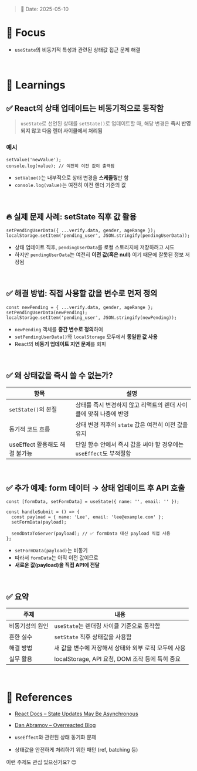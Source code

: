> 📅 Date: 2025-05-10

# 📌 Focus

* `useState`의 비동기적 특성과 관련된 상태값 접근 문제 해결

<br />

# 📝 Learnings

## ✅ React의 상태 업데이트는 비동기적으로 동작함

> `useState`로 선언된 상태를 `setState()`로 업데이트할 때,
> 해당 변경은 **즉시 반영되지 않고 다음 렌더 사이클에서 처리됨**

### 예시

```tsx
setValue('newValue');
console.log(value); // 여전히 이전 값이 출력됨
```

* `setValue()`는 내부적으로 상태 변경을 **스케줄링**만 함
* `console.log(value)`는 여전히 이전 렌더 기준의 값

<br />

## 🔥 실제 문제 사례: setState 직후 값 활용

```tsx
setPendingUserData({ ...verify.data, gender, ageRange });
localStorage.setItem('pending_user', JSON.stringify(pendingUserData));
```

* 상태 업데이트 직후, `pendingUserData`를 로컬 스토리지에 저장하려고 시도
* 하지만 `pendingUserData`는 여전히 **이전 값(혹은 null)** 이기 때문에 잘못된 정보 저장됨

<br />

## ✅ 해결 방법: 직접 사용할 값을 변수로 먼저 정의

```tsx
const newPending = { ...verify.data, gender, ageRange };
setPendingUserData(newPending);
localStorage.setItem('pending_user', JSON.stringify(newPending));
```

* `newPending` 객체를 **중간 변수로 정의**하여
* `setPendingUserData()`와 `localStorage` 모두에서 **동일한 값 사용**
* React의 **비동기 업데이트 지연 문제**를 회피

<br />

## ✅ 왜 상태값을 즉시 쓸 수 없는가?

| 항목                    | 설명                                          |
| --------------------- | ------------------------------------------- |
| `setState()`의 본질      | 상태를 즉시 변경하지 않고 리액트의 렌더 사이클에 맞춰 나중에 반영       |
| 동기적 코드 흐름             | 상태 변경 직후의 `state` 값은 여전히 이전 값을 유지           |
| useEffect 활용해도 해결 불가능 | 단일 함수 안에서 즉시 값을 써야 할 경우에는 `useEffect`도 부적절함 |

<br />

## ✅ 추가 예제: form 데이터 → 상태 업데이트 후 API 호출

```tsx
const [formData, setFormData] = useState({ name: '', email: '' });

const handleSubmit = () => {
  const payload = { name: 'Lee', email: 'lee@example.com' };
  setFormData(payload);
  
  sendDataToServer(payload); // ✅ formData 대신 payload 직접 사용
};
```

* `setFormData(payload)`는 비동기
* 따라서 `formData`는 아직 이전 값이므로
* **새로운 값(payload)을 직접 API에 전달**

<br />

## ✅ 요약

| 주제       | 내용                                    |
| -------- | ------------------------------------- |
| 비동기성의 원인 | `useState`는 렌더링 사이클 기준으로 동작함          |
| 흔한 실수    | `setState` 직후 상태값을 사용함                |
| 해결 방법    | 새 값을 변수에 저장해서 상태와 외부 로직 모두에 사용        |
| 실무 활용    | localStorage, API 요청, DOM 조작 등에 특히 중요 |

<br />

# 🔗 References

* [React Docs – State Updates May Be Asynchronous](https://react.dev/learn/state-as-a-snapshot)
* [Dan Abramov – Overreacted Blog](https://overreacted.io/)

* `useEffect`와 관련된 상태 동기화 문제
* 상태값을 안전하게 처리하기 위한 패턴 (ref, batching 등)

이런 주제도 관심 있으신가요? 😊
